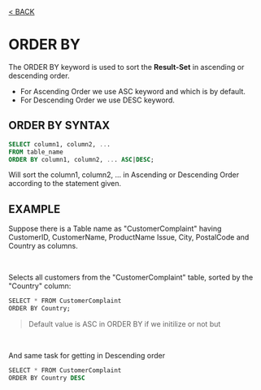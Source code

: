 [< BACK](README.md)

# ORDER BY

The ORDER BY keyword is used to sort the **Result-Set** in ascending or descending order.
+ For Ascending Order we use ASC keyword and which is by default.
+ For Descending Order we use DESC keyword.

## ORDER BY SYNTAX
```sql
SELECT column1, column2, ...
FROM table_name
ORDER BY column1, column2, ... ASC|DESC;
```
Will sort the column1, column2, ... in Ascending or Descending Order according to the statement given.


## EXAMPLE

Suppose there is a Table name as "CustomerComplaint" having CustomerID, CustomerName, ProductName
Issue, City, PostalCode and Country as columns.

<br />

Selects all customers from the "CustomerComplaint" table, sorted by the "Country" column: 
```sql
SELECT * FROM CustomerComplaint
ORDER BY Country;
```

> Default value is ASC in ORDER BY if we initilize or not but

<br />

And same task for getting in Descending order
```sql
SELECT * FROM CustomerComplaint
ORDER BY Country DESC
```

